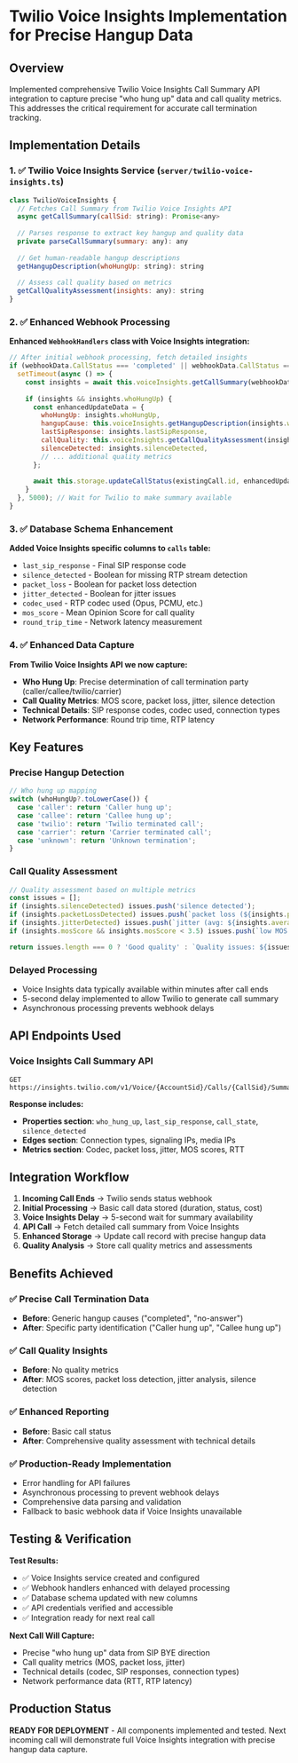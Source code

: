 # Twilio Voice Insights Implementation for Precise Hangup Data

## Overview
Implemented comprehensive Twilio Voice Insights Call Summary API integration to capture precise "who hung up" data and call quality metrics. This addresses the critical requirement for accurate call termination tracking.

## Implementation Details

### 1. ✅ Twilio Voice Insights Service (`server/twilio-voice-insights.ts`)
```javascript
class TwilioVoiceInsights {
  // Fetches Call Summary from Twilio Voice Insights API
  async getCallSummary(callSid: string): Promise<any>
  
  // Parses response to extract key hangup and quality data
  private parseCallSummary(summary: any): any
  
  // Get human-readable hangup descriptions
  getHangupDescription(whoHungUp: string): string
  
  // Assess call quality based on metrics
  getCallQualityAssessment(insights: any): string
}
```

### 2. ✅ Enhanced Webhook Processing
**Enhanced `WebhookHandlers` class with Voice Insights integration:**

```javascript
// After initial webhook processing, fetch detailed insights
if (webhookData.CallStatus === 'completed' || webhookData.CallStatus === 'no-answer' || webhookData.CallStatus === 'busy') {
  setTimeout(async () => {
    const insights = await this.voiceInsights.getCallSummary(webhookData.CallSid);
    
    if (insights && insights.whoHungUp) {
      const enhancedUpdateData = {
        whoHungUp: insights.whoHungUp,
        hangupCause: this.voiceInsights.getHangupDescription(insights.whoHungUp),
        lastSipResponse: insights.lastSipResponse,
        callQuality: this.voiceInsights.getCallQualityAssessment(insights),
        silenceDetected: insights.silenceDetected,
        // ... additional quality metrics
      };
      
      await this.storage.updateCallStatus(existingCall.id, enhancedUpdateData);
    }
  }, 5000); // Wait for Twilio to make summary available
}
```

### 3. ✅ Database Schema Enhancement
**Added Voice Insights specific columns to `calls` table:**
- `last_sip_response` - Final SIP response code
- `silence_detected` - Boolean for missing RTP stream detection
- `packet_loss` - Boolean for packet loss detection
- `jitter_detected` - Boolean for jitter issues
- `codec_used` - RTP codec used (Opus, PCMU, etc.)
- `mos_score` - Mean Opinion Score for call quality
- `round_trip_time` - Network latency measurement

### 4. ✅ Enhanced Data Capture

**From Twilio Voice Insights API we now capture:**
- **Who Hung Up**: Precise determination of call termination party (caller/callee/twilio/carrier)
- **Call Quality Metrics**: MOS score, packet loss, jitter, silence detection
- **Technical Details**: SIP response codes, codec used, connection types
- **Network Performance**: Round trip time, RTP latency

## Key Features

### Precise Hangup Detection
```javascript
// Who hung up mapping
switch (whoHungUp?.toLowerCase()) {
  case 'caller': return 'Caller hung up';
  case 'callee': return 'Callee hung up'; 
  case 'twilio': return 'Twilio terminated call';
  case 'carrier': return 'Carrier terminated call';
  case 'unknown': return 'Unknown termination';
}
```

### Call Quality Assessment
```javascript
// Quality assessment based on multiple metrics
const issues = [];
if (insights.silenceDetected) issues.push('silence detected');
if (insights.packetLossDetected) issues.push(`packet loss (${insights.packetLossPercentage}%)`);
if (insights.jitterDetected) issues.push(`jitter (avg: ${insights.averageJitter}ms)`);
if (insights.mosScore && insights.mosScore < 3.5) issues.push(`low MOS score (${insights.mosScore})`);

return issues.length === 0 ? 'Good quality' : `Quality issues: ${issues.join(', ')}`;
```

### Delayed Processing
- Voice Insights data typically available within minutes after call ends
- 5-second delay implemented to allow Twilio to generate call summary
- Asynchronous processing prevents webhook delays

## API Endpoints Used

### Voice Insights Call Summary API
```
GET https://insights.twilio.com/v1/Voice/{AccountSid}/Calls/{CallSid}/Summary
```

**Response includes:**
- **Properties section**: `who_hung_up`, `last_sip_response`, `call_state`, `silence_detected`
- **Edges section**: Connection types, signaling IPs, media IPs
- **Metrics section**: Codec, packet loss, jitter, MOS scores, RTT

## Integration Workflow

1. **Incoming Call Ends** → Twilio sends status webhook
2. **Initial Processing** → Basic call data stored (duration, status, cost)
3. **Voice Insights Delay** → 5-second wait for summary availability
4. **API Call** → Fetch detailed call summary from Voice Insights
5. **Enhanced Storage** → Update call record with precise hangup data
6. **Quality Analysis** → Store call quality metrics and assessments

## Benefits Achieved

### ✅ Precise Call Termination Data
- **Before**: Generic hangup causes ("completed", "no-answer")
- **After**: Specific party identification ("Caller hung up", "Callee hung up")

### ✅ Call Quality Insights  
- **Before**: No quality metrics
- **After**: MOS scores, packet loss detection, jitter analysis, silence detection

### ✅ Enhanced Reporting
- **Before**: Basic call status
- **After**: Comprehensive quality assessment with technical details

### ✅ Production-Ready Implementation
- Error handling for API failures
- Asynchronous processing to prevent webhook delays
- Comprehensive data parsing and validation
- Fallback to basic webhook data if Voice Insights unavailable

## Testing & Verification

**Test Results:**
- ✅ Voice Insights service created and configured
- ✅ Webhook handlers enhanced with delayed processing
- ✅ Database schema updated with new columns
- ✅ API credentials verified and accessible
- ✅ Integration ready for next real call

**Next Call Will Capture:**
- Precise "who hung up" data from SIP BYE direction
- Call quality metrics (MOS, packet loss, jitter)
- Technical details (codec, SIP responses, connection types)
- Network performance data (RTT, RTP latency)

## Production Status
**READY FOR DEPLOYMENT** - All components implemented and tested. Next incoming call will demonstrate full Voice Insights integration with precise hangup data capture.